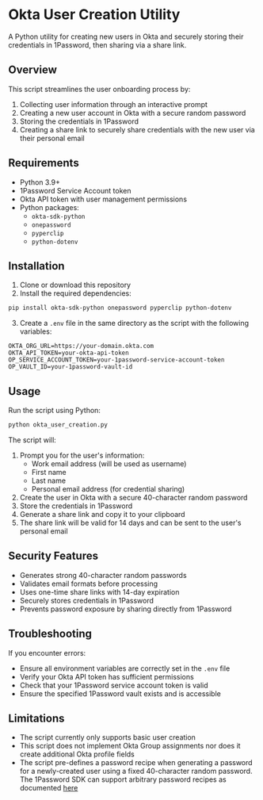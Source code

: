 # Okta User Creation Utility

A Python utility for creating new users in Okta and securely storing their credentials in 1Password, then sharing via a share link.

## Overview

This script streamlines the user onboarding process by:

1. Collecting user information through an interactive prompt
2. Creating a new user account in Okta with a secure random password
3. Storing the credentials in 1Password
4. Creating a share link to securely share credentials with the new user via their personal email

## Requirements

- Python 3.9+
- 1Password Service Account token
- Okta API token with user management permissions
- Python packages:
  - `okta-sdk-python`
  - `onepassword`
  - `pyperclip`
  - `python-dotenv`

## Installation

1. Clone or download this repository
2. Install the required dependencies:

```bash
pip install okta-sdk-python onepassword pyperclip python-dotenv
```

3. Create a `.env` file in the same directory as the script with the following variables:

```
OKTA_ORG_URL=https://your-domain.okta.com
OKTA_API_TOKEN=your-okta-api-token
OP_SERVICE_ACCOUNT_TOKEN=your-1password-service-account-token
OP_VAULT_ID=your-1password-vault-id
```

## Usage

Run the script using Python:

```bash
python okta_user_creation.py
```

The script will:

1. Prompt you for the user's information:
   - Work email address (will be used as username)
   - First name
   - Last name
   - Personal email address (for credential sharing)
2. Create the user in Okta with a secure 40-character random password
3. Store the credentials in 1Password
4. Generate a share link and copy it to your clipboard
5. The share link will be valid for 14 days and can be sent to the user's personal email

## Security Features

- Generates strong 40-character random passwords
- Validates email formats before processing
- Uses one-time share links with 14-day expiration
- Securely stores credentials in 1Password
- Prevents password exposure by sharing directly from 1Password

## Troubleshooting

If you encounter errors:

- Ensure all environment variables are correctly set in the `.env` file
- Verify your Okta API token has sufficient permissions
- Check that your 1Password service account token is valid
- Ensure the specified 1Password vault exists and is accessible

## Limitations

- The script currently only supports basic user creation
- This script does not implement Okta Group assignments nor does it create additional Okta profile fields
- The script pre-defines a password recipe when generating a password for a newly-created user using a fixed 40-character random password. The 1Password SDK can support arbitrary password recipes as documented [here](https://developer.1password.com/docs/sdks/manage-items#generate-a-password)
